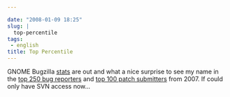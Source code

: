 ```yaml
---

date: "2008-01-09 18:25"
slug: |
  top-percentile
tags:
 - english
title: Top Percentile
---
```


GNOME Bugzilla
[stats](http://bugzilla.gnome.org/utils/stats-2007/stat-overview.html)
are out and what a nice surprise to see my name in the [top 250 bug
reporters](http://bugzilla.gnome.org/utils/stats-2007/top-reporters.txt)
and [top 100 patch
submitters](http://bugzilla.gnome.org/utils/stats-2007/top-patchers.txt)
from 2007. If could only have SVN access now...

